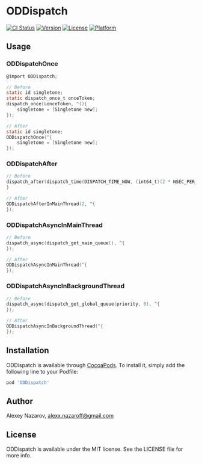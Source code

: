
# ODDispatch

[![CI Status](https://img.shields.io/travis/nzrsky/ODDispatch.svg?style=flat)](https://travis-ci.org/nzrsky/ODDispatch)
[![Version](https://img.shields.io/cocoapods/v/ODDispatch.svg?style=flat)](https://cocoapods.org/pods/ODDispatch)
[![License](https://img.shields.io/cocoapods/l/ODDispatch.svg?style=flat)](https://cocoapods.org/pods/ODDispatch)
[![Platform](https://img.shields.io/cocoapods/p/ODDispatch.svg?style=flat)](https://cocoapods.org/pods/ODDispatch)

## Usage

### ODDispatchOnce

```objective-c
@import ODDispatch;

// Before 
static id singletone;
static dispatch_once_t onceToken;
dispatch_once(&onceToken, ^(){
 	singletone = [Singletone new];
});

// After
static id singletone;
ODDispatchOnce(^{
	singletone = [Singletone new];
});

```

### ODDispatchAfter

```objective-c
// Before 
dispatch_after(dispatch_time(DISPATCH_TIME_NOW, (int64_t)(2 * NSEC_PER_SEC)), dispatch_get_main_queue(), ^{
}

// After
ODDispatchAfterInMainThread(2, ^{
});
```

### ODDispatchAsyncInMainThread

```objective-c
// Before 
dispatch_async(dispatch_get_main_queue(), ^{
});

// After
ODDispatchAsyncInMainThread(^{
});
```

### ODDispatchAsyncInBackgroundThread

```objective-c
// Before 
dispatch_async(dispatch_get_global_queue(priority, 0), ^{
});

// After
ODDispatchAsyncInBackgroundThread(^{
});
```

## Installation

ODDispatch is available through [CocoaPods](http://cocoapods.org). To install
it, simply add the following line to your Podfile:

```ruby
pod 'ODDispatch'
```

## Author

Alexey Nazarov, alexx.nazaroff@gmail.com

## License

ODDispatch is available under the MIT license. See the LICENSE file for more info.

